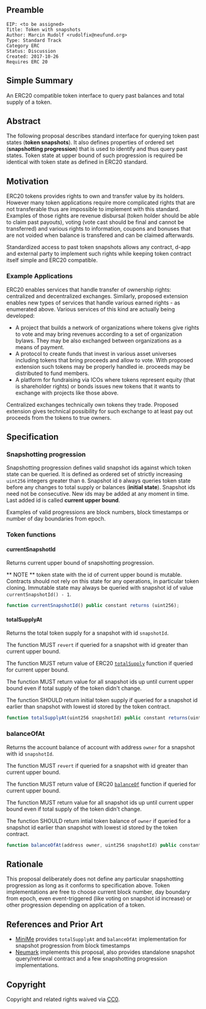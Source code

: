 ## Preamble

    EIP: <to be assigned>
    Title: Token with snapshots
    Author: Marcin Rudolf <rudolfix@neufund.org>
    Type: Standard Track
    Category ERC
    Status: Discussion
    Created: 2017-10-26
    Requires ERC 20


## Simple Summary
An ERC20 compatible token interface to query past balances and total supply of a token.

## Abstract
The following proposal describes standard interface for querying token past states (**token snapshots**). It also defines properties of ordered set (**snapshotting progression**) that is used to identify and thus query past states. Token state at upper bound of such progression is required be identical with token state as defined in ERC20 standard.

## Motivation
ERC20 tokens provides rights to own and transfer value by its holders. However many token applications require more complicated rights that are not transferable thus are impossible to implement with this standard. Examples of those rights are revenue disbursal (token holder should be able to claim past payouts), voting (vote cast should be final and cannot be transferred) and various rights to information, coupons and bonuses that are not voided when balance is transfered and can be claimed afterwards.

Standardized access to past token snapshots allows any contract, d-app and external party to implement such rights while keeping token contract itself simple and ERC20 compatible.

### Example Applications
ERC20 enables services that handle transfer of ownership rights: centralized and decentralized exchanges. Similarly, proposed extension enables new types of services that handle various earned rights - as enumerated above. Various services of this kind are actually being developed:
* A project that builds a network of organizations where tokens give rights to vote and may bring revenues according to a set of organization bylaws. They may be also exchanged between organizations as a means of payment.
* A protocol to create funds that invest in various asset universes including tokens that bring proceeds and allow to vote. With proposed extension such tokens may be properly handled ie. proceeds may be distributed to fund members.
* A platform for fundraising via ICOs where tokens represent equity (that is shareholder rights) or bonds issues new tokens that it wants to exchange with projects like those above.

Centralized exchanges technically own tokens they trade. Proposed extension gives technical possibility for such exchange to at least pay out proceeds from the tokens to true owners.

## Specification

### Snapshotting progression
Snapshotting progression defines valid snapshot ids against which token state can be queried. It is defined as ordered set of strictly increasing `uint256` integers greater than `0`. Snapshot id `0` always queries token state before any changes to total supply or balances (**initial state**). Snapshot ids need not be consecutive. New ids may be added at any moment in time. Last added id is called **current upper bound**.

Examples of valid progressions are block numbers, block timestamps or number of day boundaries from epoch.

### Token functions

#### currentSnapshotId

Returns current upper bound of snapshotting progression.

** NOTE ** token state with the id of current upper bound is mutable. Contracts should not rely on this state for any operations, in particular token cloning. Immutable state may always be queried with snapshot id of value `currentSnapshotId() - 1`.

``` js
function currentSnapshotId() public constant returns (uint256);
```

#### totalSupplyAt

Returns the total token supply for a snapshot with id `snapshotId`.

The function MUST `revert` if queried for a snapshot with id greater than current upper bound.

The function MUST return value of ERC20 [`totalSupply`](https://github.com/ethereum/EIPs/blob/master/EIPS/eip-20-token-standard.md#totalsupply) function if queried for current upper bound.

The function MUST return value for all snapshot ids up until current upper bound even if total supply of the token didn't change.

The function SHOULD return initial token supply if queried for a snapshot id earlier than snapshot with lowest id stored by the token contract.

``` js
function totalSupplyAt(uint256 snapshotId) public constant returns(uint256);
```

### balanceOfAt

Returns the account balance of account with address `owner` for a snapshot with id `snapshotId`.

The function MUST `revert` if queried for a snapshot with id greater than current upper bound.

The function MUST return value of ERC20 [`balanceOf`](https://github.com/ethereum/EIPs/blob/master/EIPS/eip-20-token-standard.md#balanceof) function if queried for current upper bound.

The function MUST return value for all snapshot ids up until current upper bound even if total supply of the token didn't change.

The function SHOULD return intial token balance of `owner` if queried for a snapshot id earlier than snapshot with lowest id stored by the token contract.

``` js
function balanceOfAt(address owner, uint256 snapshotId) public constant returns (uint256);
```

## Rationale
This proposal deliberately does not define any particular snapshotting progression as long as it conforms to specification above. Token implementations are free to choose current block number, day boundary from epoch, even event-triggered (like voting on snapshot id increase) or other progression depending on application of a token.

## References and Prior Art
* [MiniMe](https://github.com/Giveth/minime) provides `totalSupplyAt` and `balanceOfAt` implementation for snapshot progression from block timestamps
* [Neumark](https://github.com/Neufund/ico-contracts/tree/master/contracts/SnapshotToken) implements this proposal, also provides standalone snapshot query/retrieval contract and a few snapshotting progression implementations.

## Copyright
Copyright and related rights waived via [CC0](https://creativecommons.org/publicdomain/zero/1.0/).
